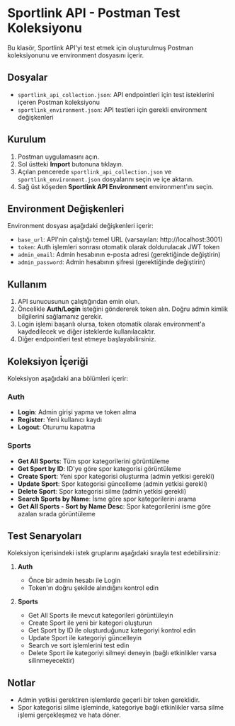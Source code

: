 # Sportlink API - Postman Test Koleksiyonu

Bu klasör, Sportlink API'yi test etmek için oluşturulmuş Postman koleksiyonunu ve environment dosyasını içerir.

## Dosyalar

- `sportlink_api_collection.json`: API endpointleri için test isteklerini içeren Postman koleksiyonu
- `sportlink_environment.json`: API testleri için gerekli environment değişkenleri

## Kurulum

1. Postman uygulamasını açın.
2. Sol üstteki **Import** butonuna tıklayın.
3. Açılan pencerede `sportlink_api_collection.json` ve `sportlink_environment.json` dosyalarını seçin ve içe aktarın.
4. Sağ üst köşeden **Sportlink API Environment** environment'ını seçin.

## Environment Değişkenleri

Environment dosyası aşağıdaki değişkenleri içerir:

- `base_url`: API'nin çalıştığı temel URL (varsayılan: http://localhost:3001)
- `token`: Auth işlemleri sonrası otomatik olarak doldurulacak JWT token
- `admin_email`: Admin hesabının e-posta adresi (gerektiğinde değiştirin)
- `admin_password`: Admin hesabının şifresi (gerektiğinde değiştirin)

## Kullanım

1. API sunucusunun çalıştığından emin olun.
2. Öncelikle **Auth/Login** isteğini göndererek token alın. Doğru admin kimlik bilgilerini sağlamanız gerekir.
3. Login işlemi başarılı olursa, token otomatik olarak environment'a kaydedilecek ve diğer isteklerde kullanılacaktır.
4. Diğer endpointleri test etmeye başlayabilirsiniz.

## Koleksiyon İçeriği

Koleksiyon aşağıdaki ana bölümleri içerir:

### Auth

- **Login**: Admin girişi yapma ve token alma
- **Register**: Yeni kullanıcı kaydı
- **Logout**: Oturumu kapatma

### Sports

- **Get All Sports**: Tüm spor kategorilerini görüntüleme
- **Get Sport by ID**: ID'ye göre spor kategorisi görüntüleme
- **Create Sport**: Yeni spor kategorisi oluşturma (admin yetkisi gerekli)
- **Update Sport**: Spor kategorisi güncelleme (admin yetkisi gerekli)
- **Delete Sport**: Spor kategorisi silme (admin yetkisi gerekli)
- **Search Sports by Name**: İsme göre spor kategorilerini arama
- **Get All Sports - Sort by Name Desc**: Spor kategorilerini isme göre azalan sırada görüntüleme

## Test Senaryoları

Koleksiyon içerisindeki istek gruplarını aşağıdaki sırayla test edebilirsiniz:

1. **Auth**
   - Önce bir admin hesabı ile Login
   - Token'ın doğru şekilde alındığını kontrol edin

2. **Sports**
   - Get All Sports ile mevcut kategorileri görüntüleyin
   - Create Sport ile yeni bir kategori oluşturun
   - Get Sport by ID ile oluşturduğunuz kategoriyi kontrol edin
   - Update Sport ile kategoriyi güncelleyin
   - Search ve sort işlemlerini test edin
   - Delete Sport ile kategoriyi silmeyi deneyin (bağlı etkinlikler varsa silinmeyecektir)

## Notlar

- Admin yetkisi gerektiren işlemlerde geçerli bir token gereklidir.
- Spor kategorisi silme işleminde, kategoriye bağlı etkinlikler varsa silme işlemi gerçekleşmez ve hata döner. 